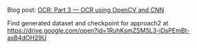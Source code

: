 Blog post: [OCR: Part 3 — OCR using OpenCV and CNN](https://medium.com/@vijendra1125/ocr-part-3-ocr-using-image-segmentation-and-cnn-d0951431869b)

Find generated dataset and checkpoint for approach2 at https://drive.google.com/open?id=1RuhKsmZSM5L3-jDsPEmBt-asB4dOH29U